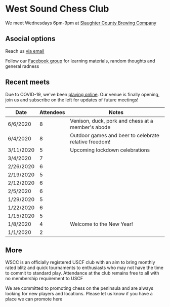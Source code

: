 # West Sound Chess Club

We meet Wednesdays 6pm-9pm at [Slaughter County Brewing Company](https://goo.gl/maps/MLYQGDA9BtWv36wX9)

## Asocial options

Reach us [via email](mailto:us@chessand.beer)

Follow our [Facebook group](https://www.facebook.com/events/slaughter-county-brewing-company/west-sound-chess-club-at-slaughter-county-brewery/1482100138480457/) for learning materials, random thoughts and general radness

## Recent meets

Due to COVID-19, we've been [playing online](https://lichess.org/). Our venue is finally opening, join us and subscribe on the left for updates of future meetings!

Date|Attendees|Notes
-|-|-
6/6/2020 | 8 | Venison, duck, pork and chess at a member's abode
6/4/2020 | 8 | Outdoor games and beer to celebrate relative freedom!
3/11/2020 | 5 | Upcoming lockdown celebrations
3/4/2020 | 7 |
2/26/2020 | 6 |
2/19/2020 | 5 |
2/12/2020 | 6 |
2/5/2020 | 6 |
1/29/2020 | 5 |
1/22/2020 | 6 |
1/15/2020 | 5 |
1/8/2020 | 4 | Welcome to the New Year!
1/1/2020 | 2 |

## More

WSCC is an officially registered USCF club with an aim to bring monthly rated blitz and quick tournaments to enthusiasts who may not have the time to commit to standard play. Attendance at the club remains free to all with no membership requirement to USCF

We are committed to promoting chess on the peninsula and are always looking for new players and locations. Please let us know if you have a place we can promote here

